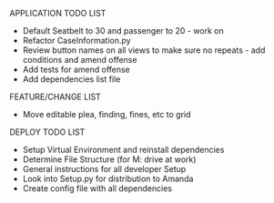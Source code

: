 APPLICATION TODO LIST
* Default Seatbelt to 30 and passenger to 20 - work on
* Refactor CaseInformation.py
* Review button names on all views to make sure no repeats - add conditions and amend offense
* Add tests for amend offense
* Add dependencies list file


FEATURE/CHANGE LIST
* Move editable plea, finding, fines, etc to grid


DEPLOY TODO LIST
* Setup Virtual Environment and reinstall dependencies
* Determine File Structure (for M: drive at work)
* General instructions for all developer Setup
* Look into Setup.py for distribution to Amanda
* Create config file with all dependencies
